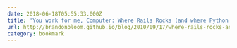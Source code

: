 ```yaml
---
date: 2018-06-18T05:55:33.000Z
title: 'You work for me, Computer: Where Rails Rocks (and where Python doesnt)'
url: http://brandonbloom.github.io/blog/2010/09/17/where-rails-rocks-and-where-python-doesn-t
category: bookmark
---
```


